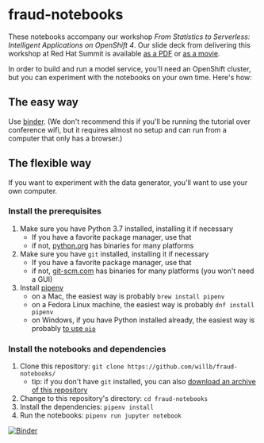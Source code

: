 # fraud-notebooks

These notebooks accompany our workshop _From Statistics to Serverless:  Intelligent Applications on OpenShift 4_.  Our slide deck from delivering this workshop at Red Hat Summit is available [as a PDF](slides.pdf) or [as a movie](slides.m4v).

In order to build and run a model service, you'll need an OpenShift cluster, but you can experiment with the notebooks on your own time.  Here's how:

## The easy way

Use [binder](https://mybinder.org/v2/gh/willb/fraud-notebooks/develop).  (We don't recommend this if you'll be running the tutorial over conference wifi, but it requires almost no setup and can run from a computer that only has a browser.)

## The flexible way

If you want to experiment with the data generator, you'll want to use your own computer.

### Install the prerequisites

1. Make sure you have Python 3.7 installed, installing it if necessary
    - If you have a favorite package manager, use that 
    - if not, [python.org](https://www.python.org/downloads/) has binaries for many platforms
2. Make sure you have `git` installed, installing it if necessary
    - If you have a favorite package manager, use that
    - if not, [git-scm.com](https://git-scm.com/downloads) has binaries for many platforms (you won't need a GUI)
3. Install [pipenv](https://docs.pipenv.org/en/latest/)
    - on a Mac, the easiest way is probably `brew install pipenv`
    - on a Fedora Linux machine, the easiest way is probably `dnf install pipenv`
    - on Windows, if you have Python installed already, the easiest way is probably [to use `pip`](https://docs.pipenv.org/en/latest/install/#pragmatic-installation-of-pipenv)  
    
### Install the notebooks and dependencies

1.  Clone this repository:  `git clone https://github.com/willb/fraud-notebooks/`
    - tip:  if you don't have `git` installed, you can also [download an archive of this repository](https://github.com/willb/fraud-notebooks/archive/develop.zip)
2.  Change to this repository's directory:  `cd fraud-notebooks`
3.  Install the dependencies:  `pipenv install`
4.  Run the notebooks:  `pipenv run jupyter notebook`

[![Binder](https://mybinder.org/badge_logo.svg)](https://mybinder.org/v2/gh/willb/fraud-notebooks/develop)

